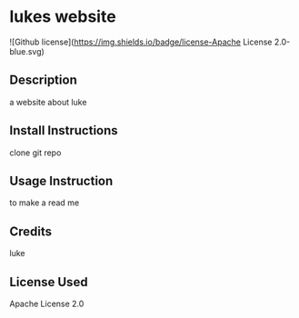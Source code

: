 # lukes website  
![Github license](https://img.shields.io/badge/license-Apache License 2.0-blue.svg)
## Description
a website about luke 
## Install Instructions
clone git repo
## Usage Instruction
to make a read me
## Credits
luke
## License Used
Apache License 2.0